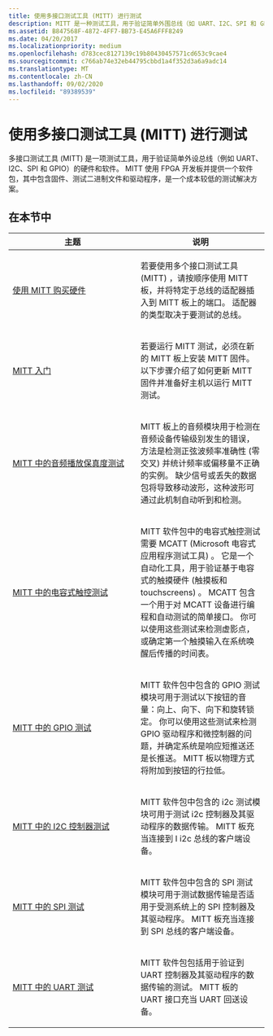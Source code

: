 ```yaml
---
title: 使用多接口测试工具 (MITT) 进行测试
description: MITT 是一种测试工具，用于验证简单外围总线（如 UART、I2C、SPI 和 GPIO）的硬件和软件。
ms.assetid: B847568F-4872-4FF7-BB73-E45A6FFF8249
ms.date: 04/20/2017
ms.localizationpriority: medium
ms.openlocfilehash: d783cec8127139c19b80430457571cd653c9cae4
ms.sourcegitcommit: c766ab74e32eb44795cbbd1a4f352d3a6a9adc14
ms.translationtype: MT
ms.contentlocale: zh-CN
ms.lasthandoff: 09/02/2020
ms.locfileid: "89389539"
---
```

# <a name="test-with-multi-interface-test-tool-mitt"></a>使用多接口测试工具 (MITT) 进行测试


多接口测试工具 (MITT) 是一项测试工具，用于验证简单外设总线（例如 UART、I2C、SPI 和 GPIO）的硬件和软件。 MITT 使用 FPGA 开发板并提供一个软件包，其中包含固件、测试二进制文件和驱动程序，是一个成本较低的测试解决方案。

## <a name="in-this-section"></a>在本节中


<table>
<colgroup>
<col width="50%" />
<col width="50%" />
</colgroup>
<thead>
<tr class="header">
<th>主题</th>
<th>说明</th>
</tr>
</thead>
<tbody>
<tr class="odd">
<td><p><a href="https://docs.microsoft.com/windows-hardware/drivers/spb/multi-interface-test-tool--mitt--" data-raw-source="[Buy hardware for using MITT](./multi-interface-test-tool--mitt--.md)">使用 MITT 购买硬件</a></p></td>
<td><p>若要使用多个接口测试工具 (MITT) ，请按顺序使用 MITT 板，并将特定于总线的适配器插入到 MITT 板上的端口。 适配器的类型取决于要测试的总线。</p></td>
</tr>
<tr class="even">
<td><p><a href="https://docs.microsoft.com/windows-hardware/drivers/spb/get-started-with-mitt---" data-raw-source="[Get started with MITT](./get-started-with-mitt---.md)">MITT 入门</a></p></td>
<td><p>若要运行 MITT 测试，必须在新的 MITT 板上安装 MITT 固件。 以下步骤介绍了如何更新 MITT 固件并准备好主机以运行 MITT 测试。</p></td>
</tr>
<tr class="odd">
<td><p><a href="https://docs.microsoft.com/windows-hardware/drivers/spb/audio-playback-fidelity-tests-in-mitt" data-raw-source="[Audio playback fidelity tests in MITT](./audio-playback-fidelity-tests-in-mitt.md)">MITT 中的音频播放保真度测试</a></p></td>
<td><p>MITT 板上的音频模块用于检测在音频设备传输级别发生的错误，方法是检测正弦波频率准确性 (零交叉) 并统计频率或偏移量不正确的实例。 缺少信号或丢失的数据包将导致移动波形，这种波形可通过此机制自动听到和检测。</p></td>
</tr>
<tr class="even">
<td><p><a href="https://docs.microsoft.com/windows-hardware/drivers/spb/capacitive-touch-tests-in-mitt" data-raw-source="[Capacitive touch tests in MITT](./capacitive-touch-tests-in-mitt.md)">MITT 中的电容式触控测试</a></p></td>
<td><p>MITT 软件包中的电容式触控测试需要 MCATT (Microsoft 电容式应用程序测试工具) 。 它是一个自动化工具，用于验证基于电容式的触摸硬件 (触摸板和 touchscreens) 。 MCATT 包含一个用于对 MCATT 设备进行编程和自动测试的简单接口。 你可以使用这些测试来检测虚影点，或确定第一个触摸输入在系统唤醒后传播的时间表。</p></td>
</tr>
<tr class="odd">
<td><p><a href="https://docs.microsoft.com/windows-hardware/drivers/spb/gpio-tests-in-mitt" data-raw-source="[GPIO tests in MITT](./gpio-tests-in-mitt.md)">MITT 中的 GPIO 测试</a></p></td>
<td><p>MITT 软件包中包含的 GPIO 测试模块可用于测试以下按钮的音量：向上、向下、向下和旋转锁定。 你可以使用这些测试来检测 GPIO 驱动程序和微控制器的问题，并确定系统是响应短推送还是长推送。 MITT 板以物理方式将附加到按钮的行拉低。</p></td>
</tr>
<tr class="even">
<td><p><a href="https://docs.microsoft.com/windows-hardware/drivers/spb/run-mitt-tests-for-an-i2c-controller-" data-raw-source="[I2C controller tests in MITT](./run-mitt-tests-for-an-i2c-controller-.md)">MITT 中的 I2C 控制器测试</a></p></td>
<td><p>MITT 软件包中包含的 i2c 测试模块可用于测试 i2c 控制器及其驱动程序的数据传输。 MITT 板充当连接到 I i2c 总线的客户端设备。</p></td>
</tr>
<tr class="odd">
<td><p><a href="https://docs.microsoft.com/windows-hardware/drivers/spb/spi-tests-in-mitt" data-raw-source="[SPI tests in MITT](./spi-tests-in-mitt.md)">MITT 中的 SPI 测试</a></p></td>
<td><p>MITT 软件包中包含的 SPI 测试模块可用于测试数据传输是否适用于受测系统上的 SPI 控制器及其驱动程序。 MITT 板充当连接到 SPI 总线的客户端设备。</p></td>
</tr>
<tr class="even">
<td><p><a href="https://docs.microsoft.com/windows-hardware/drivers/spb/uart-tests-in-mitt" data-raw-source="[UART tests in MITT](./uart-tests-in-mitt.md)">MITT 中的 UART 测试</a></p></td>
<td><p>MITT 软件包包括用于验证到 UART 控制器及其驱动程序的数据传输的测试。 MITT 板的 UART 接口充当 UART 回送设备。</p></td>
</tr>
</tbody>
</table>

 

 

